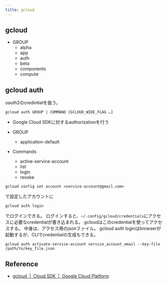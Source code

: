 ```yaml
---
title: gcloud
---
```


## gcloud

* GROUP
    * alpha
    * app
    * auth
    * beta
    * components
    * compute

## gcloud auth
oauth2のcredintialを扱う。

```
gcloud auth GROUP | COMMAND [GCLOUD_WIDE_FLAG …]
```


* Google Cloud SDKに対するauthorizationを行う

* GROUP
    * application-default

* Commands
    * active-service-account
    * list
    * login
    * revoke

```
gcloud config set account <service-account@gmail.com> 
```

で設定したアカウントに

```
gcloud auth login
```

でログインできる。
ログインすると、`~/.config/gcloud/credentials`にアクセスに必要なcredentialが書き込まれる。
gcloudはこのcredentialを使ってアクセスする。
中身は、アクセス用のjsonファイル。
gcloud auth loginはbrowserが起動するが、CLIでcredentialの生成もできる。

```
gcloud auth activate-service-account service_account_email --key-file /path/to/key_file.json
```


## Reference
* [gcloud  |  Cloud SDK  |  Google Cloud Platform](https://cloud.google.com/sdk/gcloud/reference/)

